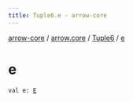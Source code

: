 ```yaml
---
title: Tuple6.e - arrow-core
---
```


[arrow-core](../../index.html) / [arrow.core](../index.html) / [Tuple6](index.html) / [e](./e.html)

# e

`val e: `[`E`](index.html#E)